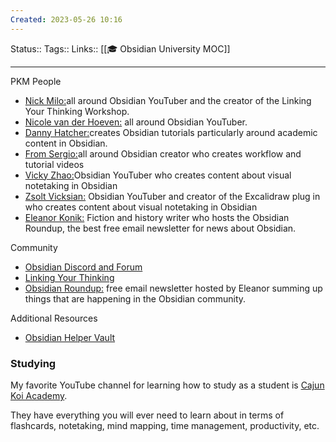 ```yaml
---
Created: 2023-05-26 10:16
---
```

Status:: 
Tags:: 
Links:: [[🎓 Obsidian University MOC]]
___


PKM
People
- [Nick Milo:](https://www.youtube.com/@linkingyourthinking)all around Obsidian YouTuber and the creator of the Linking Your Thinking Workshop.
- [Nicole van der Hoeven:](https://www.youtube.com/c/nicolevanderhoeven) all around Obsidian YouTuber.
- [Danny Hatcher:](https://dannyhatcher.com/)creates Obsidian tutorials particularly around academic content in Obsidian.
- [From Sergio:](https://www.youtube.com/@FromSergio)all around Obsidian creator who creates workflow and tutorial videos
- [Vicky Zhao:](https://www.youtube.com/@VickyZhaoBEEAMP)Obsidian YouTuber who creates content about visual notetaking in Obsidian
- [Zsolt Vicksian:](https://www.youtube.com/@VisualPKM) Obsidian YouTuber and creator of the Excalidraw plug in who creates content about visual notetaking in Obsidian
- [Eleanor Konik:](https://www.youtube.com/@VisualPKM) Fiction and history writer who hosts the Obsidian Roundup, the best free email newsletter for news about Obsidian.

Community
- [Obsidian Discord and Forum](https://obsidian.md/community)
- [Linking Your Thinking](https://www.linkingyourthinking.com/)
- [Obsidian Roundup:](https://www.eleanorkonik.com/tag/roundup/) free email newsletter hosted by Eleanor summing up things that are happening in the Obsidian community.

Additional Resources
- [Obsidian Helper Vault](https://help.obsidian.md/)

### Studying
My favorite YouTube channel for learning how to study as a student is [Cajun Koi Academy](https://www.youtube.com/@CajunKoiAcademy). 

They have everything you will ever need to learn about in terms of flashcards, notetaking, mind mapping, time management, productivity, etc.



